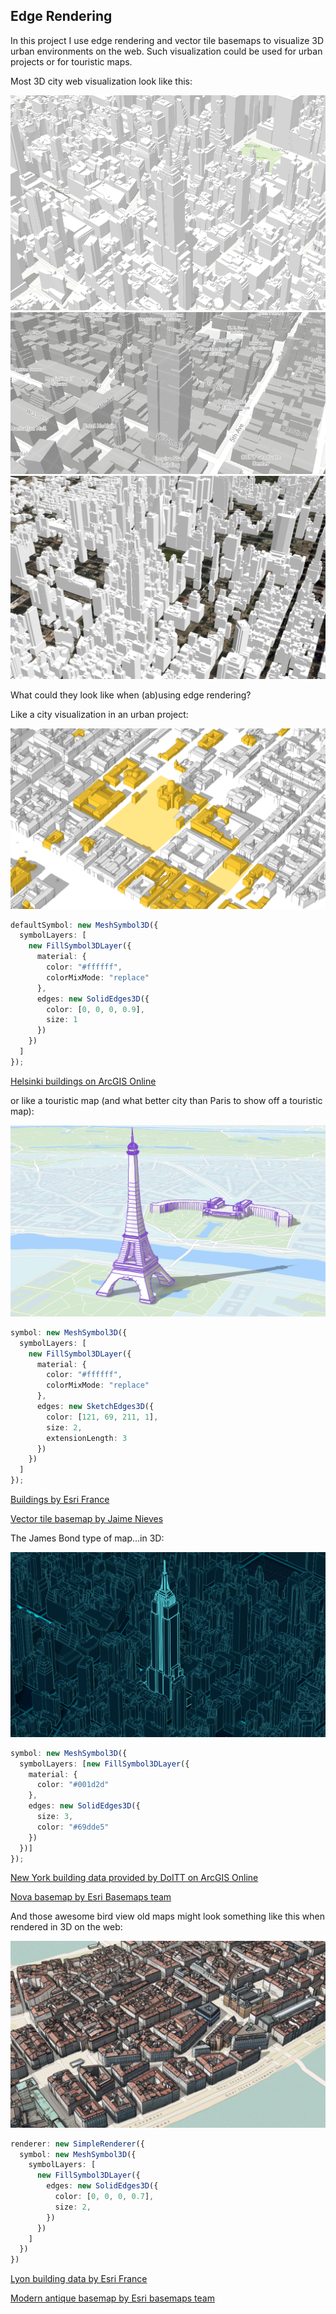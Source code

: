 ## Edge Rendering

In this project I use edge rendering and vector tile basemaps to visualize 3D urban environments on the web. Such visualization could be used for urban projects or for touristic maps.

Most 3D city web visualization look like this:

![ny_buildings_arcgis.png](./images/ny_buildings_arcgis.png)
![ny_buildings_mapbox.png](./images/ny_buildings_mapbox.png)
![ny_buildings_cesium.png](./images/ny_buildings_cesium.png)

What could they look like when (ab)using edge rendering?

Like a city visualization in an urban project:

![urban_viz](./images/urban_viz.png)

```ts
defaultSymbol: new MeshSymbol3D({
  symbolLayers: [
    new FillSymbol3DLayer({
      material: {
        color: "#ffffff",
        colorMixMode: "replace"
      },
      edges: new SolidEdges3D({
        color: [0, 0, 0, 0.9],
        size: 1
      })
    })
  ]
});
```

[Helsinki buildings on ArcGIS Online](http://www.arcgis.com/home/item.html?id=5ecba5273b2d41ff9f6f1eb33f238d18)


or like a touristic map (and what better city than Paris to show off a touristic map):

![paris_touristic](./images/paris_touristic.png)

```ts
symbol: new MeshSymbol3D({
  symbolLayers: [
    new FillSymbol3DLayer({
      material: {
        color: "#ffffff",
        colorMixMode: "replace"
      },
      edges: new SketchEdges3D({
        color: [121, 69, 211, 1],
        size: 2,
        extensionLength: 3
      })
    })
  ]
});
```

[Buildings by Esri France](http://www.arcgis.com/home/item.html?id=6833ae218ffb40d591f4b0f802f3f069)

[Vector tile basemap by Jaime Nieves](http://www.arcgis.com/home/item.html?id=0d5695666b4c46d6abb5715fc0572d6b)


The James Bond type of map...in 3D:

![nova_3d](./images/nova_3d.png)

```ts
symbol: new MeshSymbol3D({
  symbolLayers: [new FillSymbol3DLayer({
    material: {
      color: "#001d2d"
    },
    edges: new SolidEdges3D({
      size: 3,
      color: "#69dde5"
    })
  })]
});
```

[New York building data provided by DoITT on ArcGIS Online](https://tiles.arcgis.com/tiles/cFEFS0EWrhfDeVw9/arcgis/rest/services/Buildings_Manhattan/SceneServer)

[Nova basemap by Esri Basemaps team](http://www.arcgis.com/home/item.html?id=8d91bd39e873417ea21673e0fee87604)

And those awesome bird view old maps might look something like this when rendered in 3D on the web:

![old_map](./images/old_map.png)


```ts
renderer: new SimpleRenderer({
  symbol: new MeshSymbol3D({
    symbolLayers: [
      new FillSymbol3DLayer({
        edges: new SolidEdges3D({
          color: [0, 0, 0, 0.7],
          size: 2,
        })
      })
    ]
  })
})
```

[Lyon building data by Esri France](http://www.arcgis.com/home/item.html?id=49a3382716e841aeb8f79fc1f388e0f1)

[Modern antique basemap by Esri basemaps team](http://www.arcgis.com/home/item.html?id=effe3475f05a4d608e66fd6eeb2113c0)
